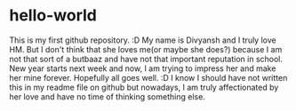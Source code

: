 # hello-world
This is my first github repository. :D
My name is Divyansh and I truly love HM. But I don't think that she loves me(or maybe she does?) because I am not that sort of a butbaaz and have not that important reputation in school. New year starts next week and now, I am trying to impress her and make her mine forever. Hopefully all goes well. :D
I know I should have not written this in my readme file on github but nowadays, I am truly affectionated by her love and have no time of thinking something else.
